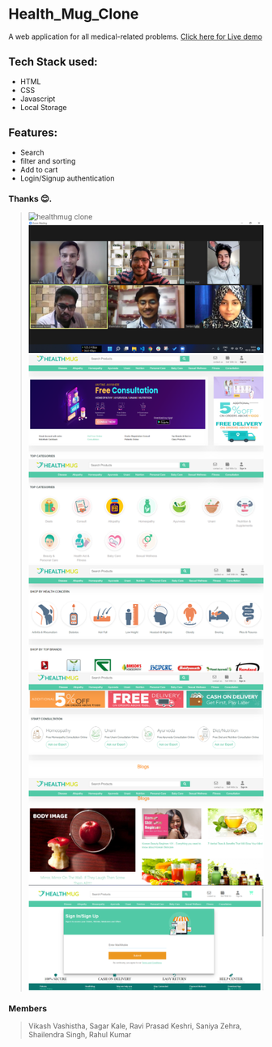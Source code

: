 # Health_Mug_Clone
A web application for all medical-related problems.
<a href="https://healthmugclone.netlify.app" target="_blank">Click here for Live demo</a>


## Tech Stack used:

<ul>
  <li>HTML</li>
  <li>CSS</li>
  <li>Javascript</li>
  <li>Local Storage</li>
</ul>

## Features:
<ul>
  <li>Search</li>
  <li>filter and sorting</li>
  <li>Add to cart</li>
  <li>Login/Signup authentication</li>
</ul>

### Thanks 😊.

> ![healthmug clone](https://static.oxinis.com/healthmug/image/healthmug/healthmug-logo.png)
![healthmug](/images/img1.png)
![healthmug](/images/img2.png)
![healthmug](/images/img3.png)
![healthmug](/images/img4.png)
![healthmug](/images/img5.png)
![healthmug](/images/img6.png)
![healthmug](/images/img7.png)
### Members
> Vikash Vashistha, Sagar Kale, Ravi Prasad Keshri, Saniya Zehra, Shailendra Singh, Rahul Kumar

